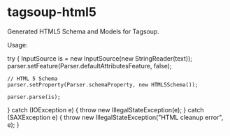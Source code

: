tagsoup-html5
=============

Generated HTML5 Schema and Models for Tagsoup.

Usage:

  try {
    InputSource is = new InputSource(new StringReader(text));
    parser.setFeature(Parser.defaultAttributesFeature, false);

    // HTML 5 Schema
    parser.setProperty(Parser.schemaProperty, new HTML5Schema());
            
    parser.parse(is);
  } catch (IOException e) {
    throw new IllegalStateException(e);
  } catch (SAXException e) {
    throw new IllegalStateException("HTML cleanup error", e);
  }
